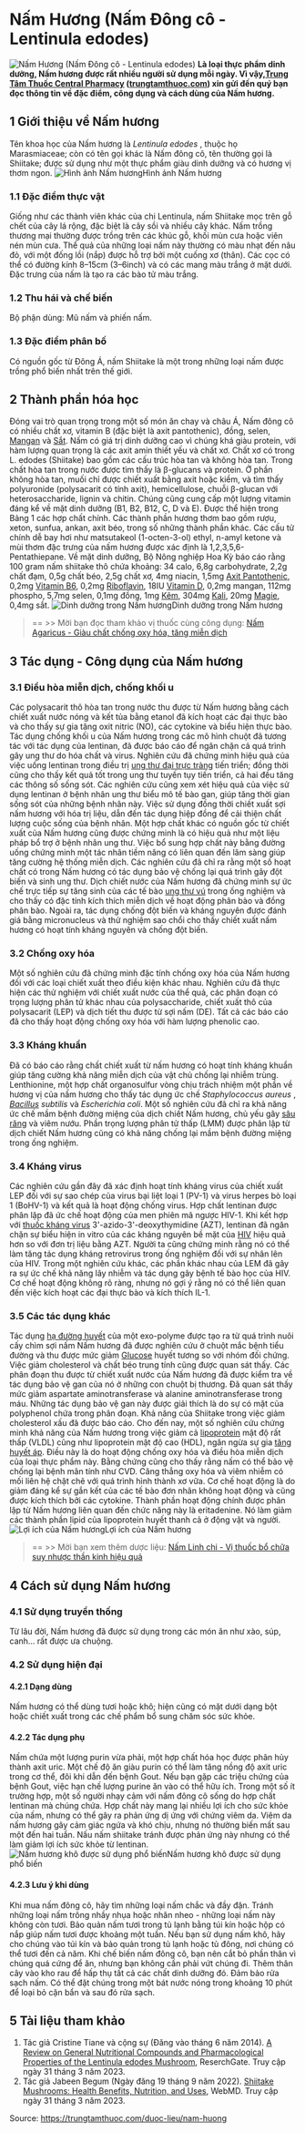 # Nấm Hương (Nấm Đông cô - Lentinula edodes)

![Nấm Hương \(Nấm Đông cô - Lentinula edodes\)](https://trungtamthuoc.com/images/others/nam-huong-1-0553.jpg)
**Là loại thực phẩm dinh dưỡng, Nấm hương được rất nhiều người sử dụng mỗi ngày. Vì vậy,[Trung Tâm Thuốc Central Pharmacy](https://trungtamthuoc.com/ "Trung Tâm Thuốc Central Pharmacy") ([trungtamthuoc.com](https://trungtamthuoc.com/ "trungtamthuoc.com")) xin gửi đến quý bạn đọc thông tin về đặc điểm, công dụng và cách dùng của Nấm hương.**
##  1 Giới thiệu về Nấm hương
Tên khoa học của Nấm hương là _Lentinula edodes_ , thuộc họ Marasmiaceae; còn có tên gọi khác là Nấm đông cô, tên thường gọi là Shiitake; được sử dụng như một thực phẩm giàu dinh dưỡng và có hương vị thơm ngon.
![Hình ảnh Nấm hương](https://trungtamthuoc.com/images/item/nam-huong-2.jpg)Hình ảnh Nấm hương
### 1.1 Đặc điểm thực vật
Giống như các thành viên khác của chi Lentinula, nấm Shiitake mọc trên gỗ chết của cây lá rộng, đặc biệt là cây sồi và nhiều cây khác. Nấm trồng thương mại thường được trồng trên các khúc gỗ, khối mùn cưa hoặc viên nén mùn cưa. Thể quả của những loại nấm này thường có màu nhạt đến nâu đỏ, với một đống lồi (nắp) được hỗ trợ bởi một cuống xơ (thân). Các cọc có thể có đường kính 8–15cm (3–6inch) và có các mang màu trắng ở mặt dưới. Đặc trưng của nấm là tạo ra các bào tử màu trắng.
### 1.2 Thu hái và chế biến
Bộ phận dùng: Mũ nấm và phiến nấm.
### 1.3 Đặc điểm phân bố
Có nguồn gốc từ Đông Á, nấm Shiitake là một trong những loại nấm được trồng phổ biến nhất trên thế giới.
##  2 Thành phần hóa học
Đóng vai trò quan trọng trong một số món ăn chay và châu Á, Nấm đông cô có nhiều chất xơ, vitamin B (đặc biệt là axit pantothenic), đồng, selen, [Mangan](https://trungtamthuoc.com/hoat-chat/mangan "Mangan") và [Sắt](https://trungtamthuoc.com/hoat-chat/sat "Sắt"). Nấm có giá trị dinh dưỡng cao vì chúng khá giàu protein, với hàm lượng quan trọng là các axit amin thiết yếu và chất xơ. Chất xơ có trong L. edodes (Shiitake) bao gồm các cấu trúc hòa tan và không hòa tan. Trong chất hòa tan trong nước được tìm thấy là β-glucans và protein. Ở phần không hòa tan, muối chỉ được chiết xuất bằng axit hoặc kiềm, và tìm thấy polyuronide (polysacarit có tính axit), hemicellulose, chuỗi β-glucan với heterosaccharide, lignin và chitin. Chúng cũng cung cấp một lượng vitamin đáng kể về mặt dinh dưỡng (B1, B2, B12, C, D và E). Được thể hiện trong Bảng 1 các hợp chất chính. Các thành phần hương thơm bao gồm rượu, xeton, sunfua, ankan, axit béo, trong số những thành phần khác. Các cấu tử chính dễ bay hơi như matsutakeol (1-octen-3-ol) ethyl, n-amyl ketone và mùi thơm đặc trưng của nấm hương được xác định là 1,2,3,5,6-Pentathiepane.
Về mặt dinh dưỡng, Bộ Nông nghiệp Hoa Kỳ báo cáo rằng 100 gram nấm shiitake thô chứa khoảng: 34 calo, 6,8g carbohydrate, 2,2g chất đạm, 0,5g chất béo, 2,5g chất xơ, 4mg niacin, 1,5mg [Axit Pantothenic](https://trungtamthuoc.com/hoat-chat/acid-pantothenic-vitamin-b5 "Axit Pantothenic"), 0,2mg [Vitamin B6](https://trungtamthuoc.com/hoat-chat/vitamin-b6 "Vitamin B6"), 0,2mg [Riboflavin](https://trungtamthuoc.com/hoat-chat/vitamin-b2 "Riboflavin"), 18IU [Vitamin D](https://trungtamthuoc.com/hoat-chat/vitamin-d "Vitamin D"), 0,2mg mangan, 112mg phospho, 5,7mg selen, 0,1mg đồng, 1mg [Kẽm](https://trungtamthuoc.com/hoat-chat/kem "Kẽm"), 304mg [Kali](https://trungtamthuoc.com/hoat-chat/kali "Kali"), 20mg [Magie](https://trungtamthuoc.com/hoat-chat/magie "Magie"), 0,4mg sắt. 
![Dinh dưỡng trong Nấm hương](https://trungtamthuoc.com/images/item/nam-huong-3.jpg)Dinh dưỡng trong Nấm hương
> == >> Mời bạn đọc tham khảo vị thuốc cùng công dụng: [Nấm Agaricus - Giàu chất chống oxy hóa, tăng miễn dịch](https://trungtamthuoc.com/duoc-lieu/nam-agaricus-54)
##  3 Tác dụng - Công dụng của Nấm hương
### 3.1 Điều hòa miễn dịch, chống khối u
Các polysacarit thô hòa tan trong nước thu được từ Nấm hương bằng cách chiết xuất nước nóng và kết tủa bằng etanol đã kích hoạt các đại thực bào và cho thấy sự gia tăng oxit nitric (NO), các cytokine và biểu hiện thực bào.
Tác dụng chống khối u của Nấm hương trong các mô hình chuột đã tương tác với tác dụng của lentinan, đã được báo cáo để ngăn chặn cả quá trình gây ung thư do hóa chất và virus. Nghiên cứu đã chứng minh hiệu quả của việc uống lentinan trong điều trị [ung thư đại trực tràng](https://trungtamthuoc.com/bai-viet/ungthu-dai-truc-trang "ung thư đại trực tràng") tiến triển; đồng thời cũng cho thấy kết quả tốt trong ung thư tuyến tụy tiến triển, cả hai đều tăng các thông số sống sót. Các nghiên cứu cũng xem xét hiệu quả của việc sử dụng lentinan ở bệnh nhân ung thư biểu mô tế bào gan, giúp tăng thời gian sống sót của những bệnh nhân này.
Việc sử dụng đồng thời chiết xuất sợi nấm hương với hóa trị liệu, dẫn đến tác dụng hiệp đồng để cải thiện chất lượng cuộc sống của bệnh nhân. Một hợp chất khác có nguồn gốc từ chiết xuất của Nấm hương cũng được chứng minh là có hiệu quả như một liệu pháp bổ trợ ở bệnh nhân ung thư. Việc bổ sung hợp chất này bằng đường uống chứng minh một tác nhân tiềm năng có liên quan đến lâm sàng giúp tăng cường hệ thống miễn dịch.
Các nghiên cứu đã chỉ ra rằng một số hoạt chất có trong Nấm hương có tác dụng bảo vệ chống lại quá trình gây đột biến và sinh ung thư. Dịch chiết nước của Nấm hương đã chứng minh sự ức chế trực tiếp sự tăng sinh của các tế bào [ung thư vú](https://trungtamthuoc.com/bai-viet/ung-thu-vu "ung thư vú") trong ống nghiệm và cho thấy có đặc tính kích thích miễn dịch về hoạt động phân bào và đồng phân bào. Ngoài ra, tác dụng chống đột biến và kháng nguyên được đánh giá bằng micronucleus và thử nghiệm sao chổi cho thấy chiết xuất nấm hương có hoạt tính kháng nguyên và chống đột biến.
### 3.2 Chống oxy hóa
Một số nghiên cứu đã chứng minh đặc tính chống oxy hóa của Nấm hương đối với các loại chiết xuất theo điều kiện khác nhau. Nghiên cứu đã thực hiện các thử nghiệm với chiết xuất nước của thể quả, các phân đoạn có trọng lượng phân tử khác nhau của polysaccharide, chiết xuất thô của polysacarit (LEP) và dịch tiết thu được từ sợi nấm (DE). Tất cả các báo cáo đã cho thấy hoạt động chống oxy hóa với hàm lượng phenolic cao.
### 3.3 Kháng khuẩn
Đã có báo cáo rằng chất chiết xuất từ nấm hương có hoạt tính kháng khuẩn giúp tăng cường khả năng miễn dịch của vật chủ chống lại nhiễm trùng. Lenthionine, một hợp chất organosulfur vòng chịu trách nhiệm một phần về hương vị của nấm hương cho thấy tác dụng ức chế _Staphylococcus aureus_ , _[Bacillus](https://trungtamthuoc.com/hoat-chat/bacillus "Bacillus") subtilis_ và _Escherichia coli_. Một số nghiên cứu đã chỉ ra khả năng ức chế mầm bệnh đường miệng của dịch chiết Nấm hương, chủ yếu gây [sâu răng](https://trungtamthuoc.com/bai-viet/benh-sau-rang "sâu răng") và viêm nướu. Phần trọng lượng phân tử thấp (LMM) được phân lập từ dịch chiết Nấm hương cũng có khả năng chống lại mầm bệnh đường miệng trong ống nghiệm.
### 3.4 Kháng virus
Các nghiên cứu gần đây đã xác định hoạt tính kháng virus của chiết xuất LEP đối với sự sao chép của virus bại liệt loại 1 (PV-1) và virus herpes bò loại 1 (BoHV-1) và kết quả là hoạt động chống virus. Hợp chất lentinan được phân lập đã ức chế hoạt động của men phiên mã ngược HIV-1. Khi kết hợp với [thuốc kháng virus](https://trungtamthuoc.com/thuoc-dieu-tri-virus "thuốc kháng virus") 3'-azido-3'-deoxythymidine (AZT), lentinan đã ngăn chặn sự biểu hiện in vitro của các kháng nguyên bề mặt của [HIV](https://trungtamthuoc.com/bai-viet/chan-doan-va-dieu-tri-hivaids "HIV") hiệu quả hơn so với đơn trị liệu bằng AZT. Người ta cũng chứng minh rằng nó có thể làm tăng tác dụng kháng retrovirus trong ống nghiệm đối với sự nhân lên của HIV. 
Trong một nghiên cứu khác, các phần khác nhau của LEM đã gây ra sự ức chế khả năng lây nhiễm và tác dụng gây bệnh tế bào học của HIV. Cơ chế hoạt động không rõ ràng, nhưng nó gợi ý rằng nó có thể liên quan đến việc kích hoạt các đại thực bào và kích thích IL-1.
### 3.5 Các tác dụng khác
Tác dụng [hạ đường huyết](https://trungtamthuoc.com/bai-viet/ha-glucose-mau "hạ đường huyết") của một exo-polyme được tạo ra từ quá trình nuôi cấy chìm sợi nấm Nấm hương đã được nghiên cứu ở chuột mắc bệnh tiểu đường và thu được mức giảm [Glucose](https://trungtamthuoc.com/hoat-chat/glucose "Glucose") huyết tương so với nhóm đối chứng. Việc giảm cholesterol và chất béo trung tính cũng được quan sát thấy. 
Các phân đoạn thu được từ chiết xuất nước của Nấm hương đã được kiểm tra về tác dụng bảo vệ gan của nó ở những con chuột bị thương. Đã quan sát thấy mức giảm aspartate aminotransferase và alanine aminotransferase trong máu. Những tác dụng bảo vệ gan này được giải thích là do sự có mặt của polyphenol chứa trong phân đoạn. 
Khả năng của Shiitake trong việc giảm cholesterol xấu đã được báo cáo. Cho đến nay, một số nghiên cứu chứng minh khả năng của Nấm hương trong việc giảm cả [lipoprotein](https://trungtamthuoc.com/bai-viet/cau-tao-va-phan-loai-liporotein "lipoprotein") mật độ rất thấp (VLDL) cũng như lipoprotein mật độ cao (HDL), ngăn ngừa sự gia [tăng huyết áp](https://trungtamthuoc.com/bai-viet/tang-huyet-ap "tăng huyết áp"). Điều này là do hoạt động chống oxy hóa và điều hòa miễn dịch của loại thực phẩm này. 
Bằng chứng cũng cho thấy rằng nấm có thể bảo vệ chống lại bệnh mãn tính như CVD. Căng thẳng oxy hóa và viêm nhiễm có mối liên hệ chặt chẽ với quá trình hình thành xơ vữa. Cơ chế hoạt động là do giảm đáng kể sự gắn kết của các tế bào đơn nhân không hoạt động và cũng được kích thích bởi các cytokine. Thành phần hoạt động chính được phân lập từ Nấm hương liên quan đến chức năng này là eritadenine. Nó làm giảm các thành phần lipid của lipoprotein huyết thanh cả ở động vật và người. 
![Lợi ích của Nấm hương](https://trungtamthuoc.com/images/item/nam-huong-4.jpg)Lợi ích của Nấm hương
> == >> Mời bạn xem thêm dược liệu: [Nấm Linh chi - Vị thuốc bổ chữa suy nhược thần kinh hiệu quả](https://trungtamthuoc.com/duoc-lieu/linh-chi)
##  4 Cách sử dụng Nấm hương
### 4.1 Sử dụng truyền thống
Từ lâu đời, Nấm hương đã được sử dụng trong các món ăn như xào, súp, canh… rất được ưa chuộng.
### 4.2 Sử dụng hiện đại
#### 4.2.1 Dạng dùng
Nấm hương có thể dùng tươi hoặc khô; hiện cũng có mặt dưới dạng bột hoặc chiết xuất trong các chế phẩm bổ sung chăm sóc sức khỏe.
#### 4.2.2 Tác dụng phụ
Nấm chứa một lượng purin vừa phải, một hợp chất hóa học được phân hủy thành axit uric. Một chế độ ăn giàu purin có thể làm tăng nồng độ axit uric trong cơ thể, đôi khi dẫn đến bệnh Gout. Nếu bạn gặp các triệu chứng của bệnh Gout, việc hạn chế lượng purine ăn vào có thể hữu ích.
Trong một số ít trường hợp, một số người nhạy cảm với nấm đông cô sống do hợp chất lentinan mà chúng chứa. Hợp chất này mang lại nhiều lợi ích cho sức khỏe của nấm, nhưng có thể gây ra phản ứng dị ứng với chứng viêm da. Viêm da nấm hương gây cảm giác ngứa và khó chịu, nhưng nó thường biến mất sau một đến hai tuần. Nấu nấm shiitake tránh được phản ứng này nhưng có thể làm giảm lợi ích sức khỏe từ lentinan. 
![Nấm hương khô được sử dụng phổ biến](https://trungtamthuoc.com/images/item/nam-huong-5.jpg)Nấm hương khô được sử dụng phổ biến
#### 4.2.3 Lưu ý khi dùng
Khi mua nấm đông cô, hãy tìm những loại nấm chắc và đầy đặn. Tránh những loại nấm trông nhầy nhụa hoặc nhăn nheo - những loại nấm này không còn tươi.
Bảo quản nấm tươi trong tủ lạnh bằng túi kín hoặc hộp có nắp giúp nấm tươi được khoảng một tuần. Nếu bạn sử dụng nấm khô, hãy cho chúng vào túi kín và bảo quản trong tủ lạnh hoặc tủ đông, nơi chúng có thể tươi đến cả năm.
Khi chế biến nấm đông cô, bạn nên cắt bỏ phần thân vì chúng quá cứng để ăn, nhưng bạn không cần phải vứt chúng đi. Thêm thân cây vào kho rau để hấp thụ tất cả các chất dinh dưỡng đó.
Đảm bảo rửa sạch nấm. Có thể đặt chúng trong một bát nước nóng trong khoảng 10 phút để loại bỏ cặn bẩn và sau đó rửa sạch.
##  5 Tài liệu tham khảo
1. Tác giả Cristine Tiane và cộng sự (Đăng vào tháng 6 năm 2014). [A Review on General Nutritional Compounds and Pharmacological Properties of the Lentinula edodes Mushroom](https://www.researchgate.net/publication/263452330_A_Review_on_General_Nutritional_Compounds_and_Pharmacological_Properties_of_the_Lentinula_edodes_Mushroom), ReserchGate. Truy cập ngày 31 tháng 3 năm 2023. 
2. Tác giả Jabeen Begum (Ngày đăng 19 tháng 9 năm 2022). [Shiitake Mushrooms: Health Benefits, Nutrition, and Uses](https://www.webmd.com/diet/health-benefits-shiitake-mushrooms), WebMD. Truy cập ngày 31 tháng 3 năm 2023. 


Source: https://trungtamthuoc.com/duoc-lieu/nam-huong